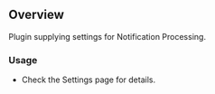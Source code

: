## Overview

Plugin supplying settings for Notification Processing.

### Usage

- Check the Settings page for details.
